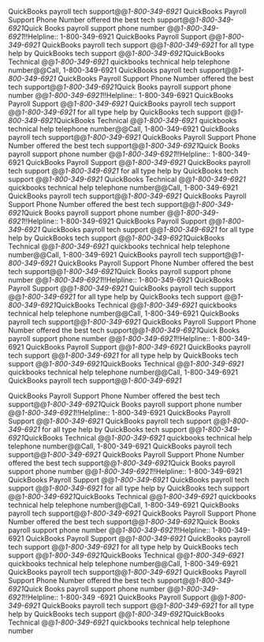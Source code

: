  QuickBooks payroll tech support@@*1-800-349-6921* QuickBooks Payroll Support Phone Number offered the best tech support@@*1-800-349-6921*Quick Books payroll support phone number @@*1-800-349-6921*!!Helpline:: 1-800-349-6921 QuickBooks Payroll Support @@*1-800-349-6921* QuickBooks payroll tech support @@*1-800-349-6921* for all type help by QuickBooks tech support @@*1-800-349-6921*QuickBooks Technical @@*1-800-349-6921* quickbooks technical help telephone number@@Call, 1-800-349-6921 QuickBooks payroll tech support@@*1-800-349-6921* QuickBooks Payroll Support Phone Number offered the best tech support@@*1-800-349-6921*Quick Books payroll support phone number @@*1-800-349-6921*!!Helpline:: 1-800-349-6921 QuickBooks Payroll Support @@*1-800-349-6921* QuickBooks payroll tech support @@*1-800-349-6921* for all type help by QuickBooks tech support @@*1-800-349-6921*QuickBooks Technical @@*1-800-349-6921* quickbooks technical help telephone number@@Call, 1-800-349-6921 QuickBooks payroll tech support@@*1-800-349-6921* QuickBooks Payroll Support Phone Number offered the best tech support@@*1-800-349-6921*Quick Books payroll support phone number @@*1-800-349-6921*!!Helpline:: 1-800-349-6921 QuickBooks Payroll Support @@*1-800-349-6921* QuickBooks payroll tech support @@*1-800-349-6921* for all type help by QuickBooks tech support @@*1-800-349-6921*
QuickBooks Technical @@*1-800-349-6921* quickbooks technical help telephone number@@Call, 1-800-349-6921 QuickBooks payroll tech support@@*1-800-349-6921* QuickBooks Payroll Support Phone Number offered the best tech support@@*1-800-349-6921*Quick Books payroll support phone number @@*1-800-349-6921*!!Helpline:: 1-800-349-6921 QuickBooks Payroll Support @@*1-800-349-6921* QuickBooks payroll tech support @@*1-800-349-6921* for all type help by QuickBooks tech support @@*1-800-349-6921*QuickBooks Technical @@*1-800-349-6921* quickbooks technical help telephone number@@Call, 1-800-349-6921 QuickBooks payroll tech support@@*1-800-349-6921* QuickBooks Payroll Support Phone Number offered the best tech support@@*1-800-349-6921*Quick Books payroll support phone number @@*1-800-349-6921*!!Helpline:: 1-800-349-6921 QuickBooks Payroll Support @@*1-800-349-6921* QuickBooks payroll tech support @@*1-800-349-6921* for all type help by QuickBooks tech support @@*1-800-349-6921*QuickBooks Technical @@*1-800-349-6921* quickbooks technical help telephone number@@Call, 1-800-349-6921 QuickBooks payroll tech support@@*1-800-349-6921* QuickBooks Payroll Support Phone Number offered the best tech support@@*1-800-349-6921*Quick Books payroll support phone number @@*1-800-349-6921*!!Helpline:: 1-800-349-6921 QuickBooks Payroll Support @@*1-800-349-6921* QuickBooks payroll tech support @@*1-800-349-6921* for all type help by QuickBooks tech support @@*1-800-349-6921*QuickBooks Technical @@*1-800-349-6921* quickbooks technical help telephone number@@Call, 1-800-349-6921 QuickBooks payroll tech support@@*1-800-349-6921*

 QuickBooks Payroll Support Phone Number offered the best tech support@@*1-800-349-6921*Quick Books payroll support phone number @@*1-800-349-6921*!!Helpline:: 1-800-349-6921 QuickBooks Payroll Support @@*1-800-349-6921* QuickBooks payroll tech support @@*1-800-349-6921* for all type help by QuickBooks tech support @@*1-800-349-6921*QuickBooks Technical @@*1-800-349-6921* quickbooks technical help telephone number@@Call, 1-800-349-6921 QuickBooks payroll tech support@@*1-800-349-6921* QuickBooks Payroll Support Phone Number offered the best tech support@@*1-800-349-6921*Quick Books payroll support phone number @@*1-800-349-6921*!!Helpline:: 1-800-349-6921 QuickBooks Payroll Support @@*1-800-349-6921* QuickBooks payroll tech support @@*1-800-349-6921* for all type help by QuickBooks tech support @@*1-800-349-6921*QuickBooks Technical @@*1-800-349-6921* quickbooks technical help telephone number@@Call, 1-800-349-6921 QuickBooks payroll tech support@@*1-800-349-6921* QuickBooks Payroll Support Phone Number offered the best tech support@@*1-800-349-6921*Quick Books payroll support phone number @@*1-800-349-6921*!!Helpline:: 1-800-349-6921 QuickBooks Payroll Support @@*1-800-349-6921* QuickBooks payroll tech support @@*1-800-349-6921* for all type help by QuickBooks tech support @@*1-800-349-6921*QuickBooks Technical @@*1-800-349-6921* quickbooks technical help telephone number@@Call, 1-800-349-6921 QuickBooks payroll tech support@@*1-800-349-6921* QuickBooks Payroll Support Phone Number offered the best tech support@@*1-800-349-6921*Quick Books payroll support phone number @@*1-800-349-6921*!!Helpline:: 1-800-349 -6921 QuickBooks Payroll Support @@*1-800-349-6921* QuickBooks payroll tech support @@*1-800-349-6921* for all type help by QuickBooks tech support @@*1-800-349-6921*QuickBooks Technical @@*1-800-349-6921* quickbooks technical help telephone number
